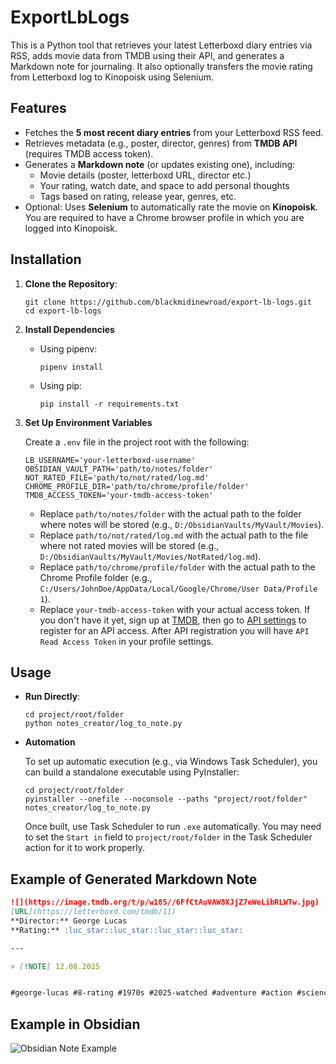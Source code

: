 # ExportLbLogs
This is a Python tool that retrieves your latest Letterboxd diary entries via RSS, adds movie data from TMDB using their API, and generates a Markdown note for journaling. It also optionally transfers the movie rating from Letterboxd log to Kinopoisk using Selenium.


## Features
- Fetches the **5 most recent diary entries** from your Letterboxd RSS feed.
- Retrieves metadata (e.g., poster, director, genres) from **TMDB API** (requires TMDB access token).
- Generates a **Markdown note** (or updates existing one), including:
  - Movie details (poster, letterboxd URL, director etc.)
  - Your rating, watch date, and space to add personal thoughts
  - Tags based on rating, release year, genres, etc.
- Optional: Uses **Selenium** to automatically rate the movie on **Kinopoisk**. You are required to have a Chrome browser profile in which you are logged into Kinopoisk.


## Installation
1. **Clone the Repository**:

    ```shell
    git clone https://github.com/blackmidinewroad/export-lb-logs.git
    cd export-lb-logs
    ```

2. **Install Dependencies**
    - Using pipenv:

        ```shell
        pipenv install
        ```
    - Using pip:
    
        ```shell
        pip install -r requirements.txt
        ```

3. **Set Up Environment Variables**

    Create a `.env` file in the project root with the following:
    ```env
    LB_USERNAME='your-letterboxd-username'
    OBSIDIAN_VAULT_PATH='path/to/notes/folder'
    NOT_RATED_FILE='path/to/not/rated/log.md'
    CHROME_PROFILE_DIR='path/to/chrome/profile/folder'
    TMDB_ACCESS_TOKEN='your-tmdb-access-token'
    ```

    - Replace `path/to/notes/folder` with the actual path to the folder where notes will be stored (e.g., `D:/ObsidianVaults/MyVault/Movies`).
    - Replace `path/to/not/rated/log.md` with the actual path to the file where not rated movies will be stored (e.g., `D:/ObsidianVaults/MyVault/Movies/NotRated/log.md`).
    - Replace `path/to/chrome/profile/folder` with the actual path to the Chrome Profile folder (e.g., `C:/Users/JohnDoe/AppData/Local/Google/Chrome/User Data/Profile 1`).
    - Replace `your-tmdb-access-token` with your actual access token. If you don't have it yet, sign up at [TMDB](https://www.themoviedb.org/), then go to [API settings](https://www.themoviedb.org/settings/api) to register for an API access. After API registration you will have `API Read Access Token` in your profile settings.


## Usage
- **Run Directly**:
  ```shell
  cd project/root/folder
  python notes_creator/log_to_note.py
  ```

- **Automation**

  To set up automatic execution (e.g., via Windows Task Scheduler), you can build a standalone executable using PyInstaller:

  ```shell
  cd project/root/folder
  pyinstaller --onefile --noconsole --paths "project/root/folder" notes_creator/log_to_note.py
  ```

  Once built, use Task Scheduler to run `.exe` automatically. You may need to set the `Start in` field to `project/root/folder` in the Task Scheduler action for it to work properly.


## Example of Generated Markdown Note
```markdown
![](https://image.tmdb.org/t/p/w185//6FfCtAuVAW8XJjZ7eWeLibRLWTw.jpg)
[URL](https://letterboxd.com/tmdb/11)
**Director:** George Lucas
**Rating:** :luc_star::luc_star::luc_star::luc_star:

---

> [!NOTE] 12.08.2025


#george-lucas #8-rating #1970s #2025-watched #adventure #action #science-fiction #us 
```

## Example in Obsidian
![Obsidian Note Example](screenshots/note_example.png)
